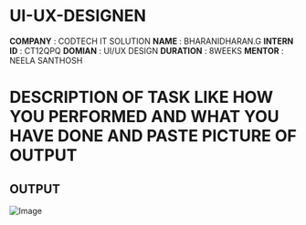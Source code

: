 # UI-UX-DESIGNEN
**COMPANY** : CODTECH IT SOLUTION
**NAME** : BHARANIDHARAN.G
**INTERN ID** : CT12QPQ
**DOMIAN** : UI/UX DESIGN
**DURATION** : 8WEEKS
**MENTOR** : NEELA SANTHOSH
# DESCRIPTION  OF TASK LIKE HOW YOU PERFORMED AND WHAT YOU HAVE DONE AND PASTE PICTURE OF OUTPUT

## OUTPUT
![Image](https://github.com/user-attachments/assets/6f39c2d3-1918-4a8a-a33b-1d6e3f26809f)
